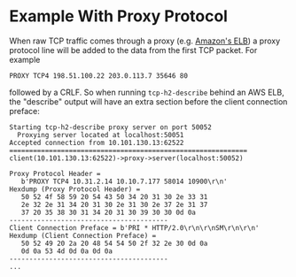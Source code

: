 # Example With Proxy Protocol

When raw TCP traffic comes through a proxy (e.g. [Amazon's ELB][1]) a proxy
protocol line will be added to the data from the first TCP packet. For example

```
PROXY TCP4 198.51.100.22 203.0.113.7 35646 80
```

followed by a CRLF. So when running `tcp-h2-describe` behind an AWS ELB, the
"describe" output will have an extra section before the client connection
preface:

```
Starting tcp-h2-describe proxy server on port 50052
  Proxying server located at localhost:50051
Accepted connection from 10.101.130.13:62522
============================================================
client(10.101.130.13:62522)->proxy->server(localhost:50052)

Proxy Protocol Header =
   b'PROXY TCP4 10.31.2.14 10.10.7.177 58014 10900\r\n'
Hexdump (Proxy Protocol Header) =
   50 52 4f 58 59 20 54 43 50 34 20 31 30 2e 33 31
   2e 32 2e 31 34 20 31 30 2e 31 30 2e 37 2e 31 37
   37 20 35 38 30 31 34 20 31 30 39 30 30 0d 0a
----------------------------------------
Client Connection Preface = b'PRI * HTTP/2.0\r\n\r\nSM\r\n\r\n'
Hexdump (Client Connection Preface) =
   50 52 49 20 2a 20 48 54 54 50 2f 32 2e 30 0d 0a
   0d 0a 53 4d 0d 0a 0d 0a
----------------------------------------
...
```

[1]: https://docs.aws.amazon.com/elasticloadbalancing/latest/classic/enable-proxy-protocol.html
